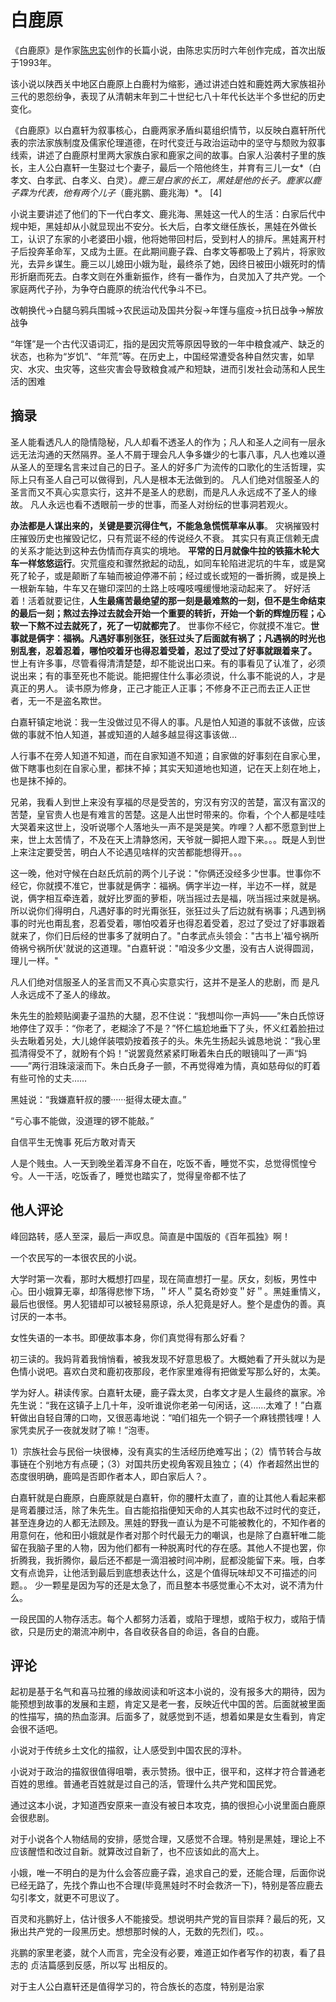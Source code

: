 # 白鹿原

《白鹿原》是作家[陈忠实](https://baike.baidu.com/item/陈忠实/45450?fromModule=lemma_inlink)创作的长篇小说，由陈忠实历时六年创作完成，首次出版于1993年。

该小说以陕西关中地区白鹿原上白鹿村为缩影，通过讲述白姓和鹿姓两大家族祖孙三代的恩怨纷争，表现了从清朝末年到二十世纪七八十年代长达半个多世纪的历史变化。

《白鹿原》以白嘉轩为叙事核心，白鹿两家矛盾纠葛组织情节，以反映白嘉轩所代表的宗法家族制度及儒家伦理道德，在时代变迁与政治运动中的坚守与颓败为叙事线索，讲述了白鹿原村里两大家族白家和鹿家之间的故事。白家人沿袭村子里的族长，主人公白嘉轩一生娶过七个妻子，最后一个陪他终生，并育有三儿一女*（白孝文、白孝武、白孝义、白灵）*。鹿三是白家的长工，黑娃是他的长子。鹿家以鹿子霖为代表，他有两个儿子*（鹿兆鹏、鹿兆海）*。 [4] 

小说主要讲述了他们的下一代白孝文、鹿兆海、黑娃这一代人的生活：白家后代中规中矩，黑娃却从小就显现出不安分。长大后，白孝文继任族长，黑娃在外做长工，认识了东家的小老婆田小娥，他将她带回村后，受到村人的排斥。黑娃离开村子后投奔革命军，又成为土匪。在此期间鹿子霖、白孝文等都吸上了鸦片，将家败光，去异乡谋生。鹿三以儿媳田小娥为耻，最终杀了她，因终日被田小娥死时的情形折磨而死去。白孝文则在外重新振作，终有一番作为，白灵加入了共产党。一个家庭两代子孙，为争夺白鹿原的统治代代争斗不已。



改朝换代->白腿乌鸦兵围城->农民运动及国共分裂->年馑与瘟疫->抗日战争->解放战争

“年馑”是一个古代汉语词汇，指的是因灾荒等原因导致的一年中粮食减产、缺乏的状态，也称为“岁饥”、“年荒”等。在历史上，中国经常遭受各种自然灾害，如旱灾、水灾、虫灾等，这些灾害会导致粮食减产和短缺，进而引发社会动荡和人民生活的困难

## 摘录

圣人能看透凡人的隐情隐秘，凡人却看不透圣人的作为；凡人和圣人之间有一层永远无法沟通的天然隔界。圣人不屑于理会凡人争多嫌少的七事八事，凡人也难以遵从圣人的至理名言来过自己的日子。圣人的好多广为流传的口歌化的生活哲理，实际上只有圣人自己可以做得到，凡人是根本无法做到的。 凡人们绝对信服圣人的圣言而又不真心实意实行，这并不是圣人的悲剧，而是凡人永远成不了圣人的缘故。 凡人永远也看不透眼前一步的世事，而圣人对纷纭的世事洞若观火。

**办法都是人谋出来的，关键是要沉得住气，不能急急慌慌草率从事**。 灾祸摧毁村庄摧毁历史也摧毁记忆，只有荒诞不经的传说经久不衰。 其实只有真正信赖无虞的关系才能达到这种去伪情而存真实的境地。 **平常的日月就像牛拉的铁箍木轮大车一样悠悠运行**。灾荒瘟疫和骤然掀起的动乱，如同车轮陷进泥坑的牛车，或是窝死了轮子，或是颠断了车轴而被迫停滞不前；经过或长或短的一番折腾，或是换上一根新车轴，牛车又在辙印深凹的土路上吱嘎吱嘎缓慢地滚动起来了。 好好活着！活着就要记住，**人生最痛苦最绝望的那一刻是最难熬的一刻，但不是生命结束的最后一刻；熬过去挣过去就会开始一个重要的转折，开始一个新的辉煌历程；心软一下熬不过去就死了，死了一切就都完了**。 世事你不经它，你就摸不准它。**世事就是俩字：福祸。凡遇好事别张狂，张狂过头了后面就有祸了；凡遇祸的时光也别乱套，忍着忍着，哪怕咬着牙也得忍着受着，忍过了受过了好事就跟着来了。** 世上有许多事，尽管看得清清楚楚，却不能说出口来。有的事看见了认准了，必须说出来；有的事至死也不能说。能把握住什么事必须说，什么事不能说的人，才是真正的男人。 读书原为修身，正己才能正人正事；不修身不正己而去正人正世者，无一不是盗名欺世。

白嘉轩镇定地说：我一生没做过见不得人的事。凡是怕人知道的事就不该做，应该做的事就不怕人知道，甚或知道的人越多越显得这事该做…

人行事不在旁人知道不知道，而在自家知道不知道；自家做的好事刻在自家心里，做下瞎事也刻在自家心里，都抹不掉；其实天知道地也知道，记在天上刻在地上，也是抹不掉的。 

兄弟，我看人到世上来没有享福的尽是受苦的，穷汉有穷汉的苦楚，富汉有富汉的苦楚，皇官贵人也是有难言的苦楚。这是人出世时带来的。你看，个个人都是哇哇大哭着来这世上，没听说哪个人落地头一声不是哭是笑。咋哩？人都不愿意到世上来，世上太苦情了，不及在天上清静悠闲，天爷就一脚把人蹬下来。。。既是人到世上来注定要受苦，明白人不论遇见啥样的灾苦都能想得开。。。

这一晚，他对守候在白赵氏炕前的两个儿子说："你俩还没经多少世事。世事你不经它，你就摸不准它，世事就是俩字：福祸。俩字半边一样，半边不一样，就是说，俩字相互牵连着，就好比罗面的萝柜，咣当摇过去是福，咣当摇过来就是祸。所以说你们得明白，凡遇好事的时光甭张狂，张狂过头了后边就有祸事；凡遇到祸事的时光也甭乱套，忍着受着，哪怕咬着牙也得忍着受着，忍过了受过了好事跟着就来了，你们日后经的世事多了就明白了。"白孝武点头领会："古书上'福兮祸所倚祸兮祸所伏'就说的这道理。"白嘉轩说："咱没多少文墨，没有古人说得圆润，理儿一样。"

凡人们绝对信服圣人的圣言而又不真心实意实行，这并不是圣人的悲剧，而 是凡人永远成不了圣人的缘故。

朱先生的脸颊贴阒妻子温热的大腿，忍不住说：“我想叫你一声妈——”朱白氏惊讶地停住了双手：“你老了，老糊涂了不是？”怀仁尴尬地垂下了头，怀义红着脸扭过头去瞅着另处，大儿媳佯装喂奶按着孩子的头。朱先生扬起头诚恳地说：“我心里孤清得受不了，就盼有个妈！”说罢竟然紧紧盯瞅着朱白氏的眼镜叫了一声“妈——”两行泪珠滚滚而下。朱白氏身子一颤，不再觉得难为情，真如慈母似的盯着有些可怜的丈夫……

黑娃说：“我嫌嘉轩叔的腰······挺得太硬太直。” 

“亏心事不能做，没道理的锣不能敲。”

自信平生无愧事 死后方敢对青天

人是个贱虫。人一天到晚坐着浑身不自在，吃饭不香，睡觉不实，总觉得慌惶兮兮。人一干活，吃饭香了，睡觉也踏实了，觉得皇帝都不怯了

## 他人评论

峰回路转，感人至深，最后一声叹息。简直是中国版的《百年孤独》啊！

一个农民写的一本很农民的小说。

大学时第一次看，那时大概想打四星，现在简直想打一星。厌女，刻板，男性中心。田小娥算无辜，却落得悲惨下场，＂坏人＂莫名奇妙变＂好＂。黑娃重情义，最后也很怪。男人犯错却可以被轻易原谅，杀人犯竟是好人。整个是虚伪的善。真讨厌的一本书。

女性失语的一本书。即便故事本身，你们真觉得有那么好看？

初三读的。我妈背着我悄悄看，被我发现不好意思极了。大概她看了开头就以为是色情小说吧。喜欢白灵和鹿初夜那段，老作家里难得有把做爱写那么好的，太美。

学为好人。耕读传家。白嘉轩太硬，鹿子霖太灵，白孝文才是人生最终的赢家。冷先生说：“我在这镇子上几十年，没听谁说你老弟一句闲话，这……太难了！”白嘉轩做出自轻自薄的口吻，又很恶毒地说：“咱们祖先一个铜子一个麻钱攒钱哩！人家凭卖尻子一夜就发财了嘛！”泡枣。

1）宗族社会与民俗一块很棒，没有真实的生活经历绝难写出；（2）情节转合与故事链在个别地方有点硬；（3）对国共历史视角客观且独立；（4）作者超然出世的态度很明确，鹿鸣是否即作者本人，即白家后人？。

白嘉轩就是白鹿原，白鹿原就是白嘉轩，你的腰杆太直了，直的让其他人看起来都是弯着腰过活，除了朱先生。自古能掐指便知天命的人其实也敌不过时代的变迁，甚至连身边的人都无法顾及。黑娃的野我一直认为是不可能被教化的，不知作者的用意何在，他和田小娥就是作者对那个时代最无力的嘲讽，也是除了白嘉轩唯二能留在我脑子里的人物，因为他们都有一种脱离时代的存在感。其他人不提也罢，你折腾我，我折腾你，最后还不都是一滴泪被时间冲刷，屁都没能留下来。哦，白孝文有点诡异，让他活到最后到底想表达什么，这是个值得玩味却又不可描述的问题。。 少一颗星是因为写的还是太急了，而且整本书感觉重心不太对，说不清为什么。

一段民国的人物存活志。每个人都努力活着，或陷于理想，或陷于权力，或陷于情欲，只是历史的潮流冲刷中，各自收获各自的命运，各自的白鹿。

## 评论

起初是基于名气和喜马拉雅的缘故阅读和听这本小说的，没有报多大的期待，因为能预想到故事的发展和主题，肯定又是老一套，反映近代中国的苦。后面就被里面的性描写，搞的热血澎湃。后面多了，就感觉到不适，想着如果是女生看到，肯定会很不适吧。

小说对于传统乡土文化的描叙，让人感受到中国农民的淳朴。

小说对于政治的描叙很值得咀嚼，表示赞扬。很中正，很平和，这样才符合普通老百姓的思维。普通老百姓就是过自己的活，管理什么共产党和国民党。

通过这本小说，才知道西安原来一直没有被日本攻克，搞的很担心小说里面白鹿原会很悲剧。

对于小说各个人物结局的安排，感觉合理，又感觉不合理。特别是黑娃，理论上不应该醒悟和改过自新。就算改过自新了，也不应该如此的高大上。

小娥，唯一不明白的是为什么会答应鹿子霖，追求自己的爱，还能合理，后面你说已经无路了，先找个靠山也不合理(毕竟黑娃时不时会救济一下)，特别是答应鹿去勾引孝文，就更不可思议了。

百灵和兆鹏好上，估计很多人不能接受。想说明共产党的盲目崇拜？最后的死，又揪出共产党的一段黑历史。想想那时候的人，无数的先烈们，哎。。

兆鹏的家里老婆，就个人而言，完全没有必要，难道正如作者写作的初衷，看了县志的 贞洁篇感到反感，所以写 出相反的。

对于主人公白嘉轩还是值得学习的，符合族长的态度，特别是治家

